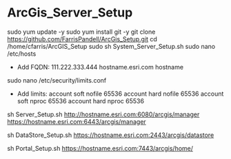# ArcGis_Server_Setup

sudo yum update -y
sudo yum install git -y
git clone https://github.com/FarrisPandell/ArcGis_Setup.git
cd /home/cfarris/ArcGIS_Setup
sudo sh System_Server_Setup.sh
sudo nano /etc/hosts 
- Add FQDN:  111.222.333.444 hostname.esri.com hostname

sudo nano /etc/security/limits.conf
- Add limits:
    account soft nofile 65536
    account hard nofile 65536
    account soft nproc 65536
    account hard nproc 65536

sh Server_Setup.sh
http://hostname.esri.com:6080/arcgis/manager
https://hostname.esri.com:6443/arcgis/manager

sh DataStore_Setup.sh
https://hostname.esri.com:2443/arcgis/datastore

sh Portal_Setup.sh
https://hostname.esri.com:7443/arcgis/home/
